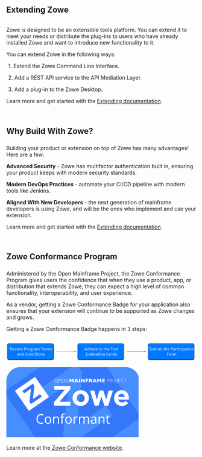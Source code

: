 ---
---

<!-- SPDX-License-Identifier: CC-BY-4.0 -->
<!-- Copyright Contributors to the Zowe project. -->

<section class="whitebackground" style="float: none;">
  <h1 id="download" style="margin-bottom: 2rem">Extending Zowe</h1>

  <p>
  Zowe is designed to be an extensible tools platform. You can extend it to meet your needs or distribute the plug-ins to users who have already installed Zowe and want to introduce new functionality to it.</p>

  <p>You can extend Zowe in the following ways:</p>
  <div style="margin-left: 1%">
  <p style="margin-bottom: 0rem">1. Extend the Zowe Command Line Interface.</p>
  <p style="margin-bottom: 0rem">2. Add a REST API service to the API Mediation Layer.</p>
  <p>3. Add a plug-in to the Zowe Desktop.</p>
  </div>
  <p>Learn more and get started with the <a href="{{ site.zowe_extend_doc_url }}">Extending documentation</a>.</p>

  <div style="padding-top: 3%">
    <h2 style="margin-bottom: 1.5rem">Why Build With Zowe?</h2>
      <p>Building your product or extension on top of Zowe has many advantages! Here are a few:</p>
      <div>
        <p><strong>Advanced Security</strong> - Zowe has multifactor authentication built in, ensuring your product keeps with modern security standards.</p>
        <p><strong>Modern DevOps Practices</strong> - automate your CI/CD pipeline with modern tools like Jenkins.</p>
        <p><strong>Aligned With New Developers</strong> - the next generation of mainframe developers is using Zowe, and will be the ones who implement and use your extension.</p>
      </div>
      <p>Learn more and get started with the <a href="{{ site.zowe_extend_doc_url }}">Extending documentation</a>.</p>
  </div>

  <section style="padding-top: 3%;">
    <h2 style="margin-bottom: 1.5rem;">Zowe Conformance Program</h2>
    <div class="row">
      <div class="col-md-8 col-sm">
        <p>Administered by the Open Mainframe Project, the Zowe Conformance Program gives users the confidence that when they use a product, app, or distribution that extends Zowe, they can expect a high level of common functionality, interoperability, and user experience.</p>
        <p>As a vendor, getting a Zowe Conformance Badge for your application also ensures that your extension will continue to be supported as Zowe changes and grows.</p>
        <p>Getting a Zowe Conformance Badge happens in 3 steps:</p>
        <img style="margin: 3% auto;" src="assets/img/conformance-process.png">
      </div>
      <div class="col-md-4 col-sm">
        <img src="assets/img/ZoweConformanceBlueBadge.png" />
      </div>
    </div>
    <p style="margin-top: 1rem;">Learn more at the<a href="{{ site.conformance_page_url }}">&nbsp;Zowe Conformance website</a>.</p>
  </section>
</section>

